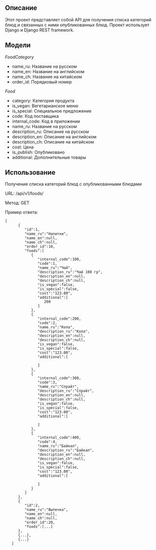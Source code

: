## Описание

Этот проект представляет собой API для получения списка категорий блюд и связанных с ними опубликованных блюд.
Проект использует Django и Django REST framework.

## Модели

_FoodCategory_

* name_ru: Название на русском
* name_en: Название на английском
* name_ch: Название на китайском
* order_id: Порядковый номер

_Food_


* category: Категория продукта
* is_vegan: Вегетарианское меню
* is_special: Специальное предложение
* code: Код поставщика
* internal_code: Код в приложении
* name_ru: Название на русском
* description_ru: Описание на русском
* description_en: Описание на английском
* description_ch: Описание на китайском
* cost: Цена
* is_publish: Опубликовано
* additional: Дополнительные товары

## Использование
Получение списка категорий блюд с опубликованными блюдами

URL: /api/v1/foods/

Метод: GET

Пример ответа: 
```
[
      {
         "id":1,
         "name_ru":"Напитки",
         "name_en":null,
         "name_ch":null,
         "order_id":10,
         "foods":[
            {
               "internal_code":100,
               "code":1,
               "name_ru":"Чай",
               "description_ru":"Чай 100 гр",
               "description_en":null,
               "description_ch":null,
               "is_vegan":false,
               "is_special":false,
               "cost":"123.00",
               "additional":[
                  200
               ]
            },
            {
               "internal_code":200,
               "code":2,
               "name_ru":"Кола",
               "description_ru":"Кола",
               "description_en":null,
               "description_ch":null,
               "is_vegan":false,
               "is_special":false,
               "cost":"123.00",
               "additional":[
                  
               ]
            },
            {
               "internal_code":300,
               "code":3,
               "name_ru":"Спрайт",
               "description_ru":"Спрайт",
               "description_en":null,
               "description_ch":null,
               "is_vegan":false,
               "is_special":false,
               "cost":"123.00",
               "additional":[
                  
               ]
            },
            {
               "internal_code":400,
               "code":4,
               "name_ru":"Байкал",
               "description_ru":"Байкал",
               "description_en":null,
               "description_ch":null,
               "is_vegan":false,
               "is_special":false,
               "cost":"123.00",
               "additional":[
                  
               ]
            }
         ]
      },
      {
         "id":2,
         "name_ru":"Выпечка",
         "name_en":null,
         "name_ch":null,
         "order_id":20,
         "foods":[...]
      },
      {...},
      {...}
   ]
```